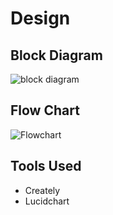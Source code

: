 
# Design

## Block Diagram




![block diagram](https://user-images.githubusercontent.com/88372627/168314279-75d4c5ef-5161-4f9d-88f3-3dd4111e5313.png)





##  Flow Chart



![Flowchart](https://user-images.githubusercontent.com/88372627/168117914-004b6181-e731-455a-b628-09ebb37c6abd.png)






## Tools Used

- Creately
- Lucidchart

